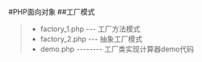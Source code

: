 #PHP面向对象
##工厂模式   
> * factory_1.php --- 工厂方法模式  
> * factory_2.php --- 抽象工厂模式  
> * demo.php -------- 工厂类实现计算器demo代码
